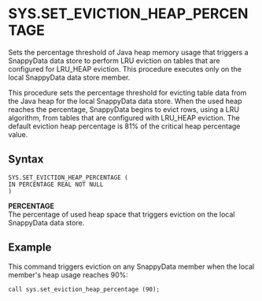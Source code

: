 # SYS.SET_EVICTION_HEAP_PERCENTAGE


Sets the percentage threshold of Java heap memory usage that triggers a SnappyData data store to perform LRU eviction on tables that are configured for LRU_HEAP eviction. This procedure executes only on the local SnappyData data store member.

This procedure sets the percentage threshold for evicting table data from the Java heap for the local SnappyData data store. When the used heap reaches the percentage, SnappyData begins to evict rows, using a LRU algorithm, from tables that are configured with LRU_HEAP eviction. The default eviction heap percentage is 81% of the critical heap percentage value.

## Syntax

```no-highlight
SYS.SET_EVICTION_HEAP_PERCENTAGE (
IN PERCENTAGE REAL NOT NULL
)
```

**PERCENTAGE**   
The percentage of used heap space that triggers eviction on the local SnappyData data store.

## Example

This command triggers eviction on any SnappyData member when the local member's heap usage reaches 90%:

```no-highlight
call sys.set_eviction_heap_percentage (90);
```


